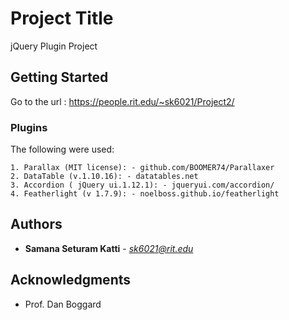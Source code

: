 # Project Title

jQuery Plugin Project

## Getting Started

Go to the url : https://people.rit.edu/~sk6021/Project2/

### Plugins

The following were used:


```
1. Parallax (MIT license): - github.com/BOOMER74/Parallaxer
2. DataTable (v.1.10.16): - datatables.net
3. Accordion ( jQuery ui.1.12.1): - jqueryui.com/accordion/
4. Featherlight (v 1.7.9): - noelboss.github.io/featherlight
```


## Authors

* **Samana Seturam Katti** - *sk6021@rit.edu*


## Acknowledgments

* Prof. Dan Boggard

  